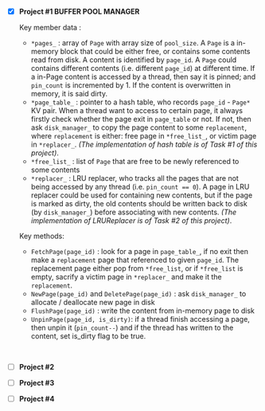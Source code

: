 


- [x] **Project #1 BUFFER POOL MANAGER**
  
  Key member data :
  * `*pages_` : array of `Page` with array size of `pool_size`. A `Page` is a in-memory block that could be either free, or contains some contents read from disk. A content is identified by `page_id`. A `Page` could contains different contents (i.e. different `page_id`) at different time. If a in-Page content is accessed by a thread, then say it is pinned; and `pin_count` is incremented by 1. If the content is overwritten in memory, it is said dirty.
  * `*page_table_` : pointer to a hash table, who records `page_id` - `Page*` KV pair. When a thread want to access to certain page, it always firstly check whether the page exit in `page_table` or not. If not, then ask `disk_manager_` to copy the page content to some `replacement`, where `replacement` is either: free page in `*free_list_`, or victim page in `*replacer_`. _(The implementation of hash table is of Task #1 of this project)_.
  * `*free_list_` : list of `Page` that are free to be newly referenced to some contents
  * `*replacer_` : LRU replacer, who tracks all the pages that are not being accessed by any thread (i.e. `pin_count == 0`). A page in LRU replacer could be used for containing new contents, but if the page is marked as dirty, the old contents should be written back to disk (by `disk_manager_`) before associating with new contents. _(The implementation of LRUReplacer is of Task #2 of this project)_.
  
  Key methods:
  * `FetchPage(page_id)` : look for a page in `page_table_`, if no exit then make a `replacement` page that referenced to given `page_id`. The replacement page either pop from `*free_list`, or if `*free_list` is empty, sacrify a victim page in `*replacer_` and make it the `replacement`. 
  * `NewPage(page_id)` and `DeletePage(page_id)` : ask `disk_manager_` to allocate / deallocate new page in disk
  * `FlushPage(page_id)` : write the content from in-memory page to disk
  * `UnpinPage(page_id, is_dirty)`: if a thread finish accessing a page, then unpin it (`pin_count--`) and if the thread has written to the content, set is_dirty flag to be true. 

<br>

- [ ] **Project #2**

- [ ] **Project #3**

- [ ] **Project #4**

